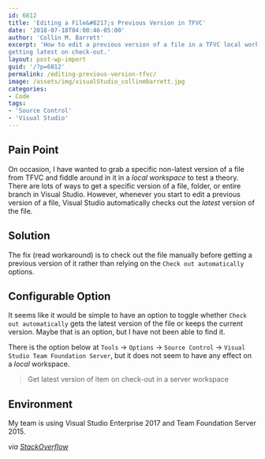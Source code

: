 ```yaml
---
id: 6812
title: 'Editing a File&#8217;s Previous Version in TFVC'
date: '2018-07-18T04:00:46-05:00'
author: 'Collin M. Barrett'
excerpt: 'How to edit a previous version of a file in a TFVC local workspace in Visual Studio rather than automatically
getting latest on check-out.'
layout: post-wp-import
guid: '/?p=6812'
permalink: /editing-previous-version-tfvc/
image: /assets/img/visualStudio_collinmbarrett.jpg
categories:
- Code
tags:
- 'Source Control'
- 'Visual Studio'
---
```


## Pain Point

On occasion, I have wanted to grab a specific non-latest version of a file from TFVC and fiddle around in it in a *local
workspace* to test a theory. There are lots of ways to get a specific version of a file, folder, or entire branch in
Visual Studio. However, whenever you start to edit a previous version of a file, Visual Studio automatically checks out
the *latest* version of the file.

## Solution

The fix (read workaround) is to check out the file manually before getting a previous version of it rather than relying
on the `Check out automatically` options.

## Configurable Option

It seems like it would be simple to have an option to toggle whether `Check out automatically` gets the latest version
of the file or keeps the current version. Maybe that is an option, but I have not been able to find it.

There is the option below at `Tools` -&gt; `Options` -&gt; `Source Control` -&gt; `Visual Studio Team Foundation
Server`, but it does not seem to have any effect on a *local* workspace.

> Get latest version of item on check-out in a server workspace

## Environment

My team is using Visual Studio Enterprise 2017 and Team Foundation Server 2015.

*via [StackOverflow](https://stackoverflow.com/questions/35748680/tfs-check-out-specific-version-make-changes-check-in)*